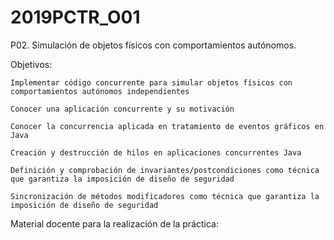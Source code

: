 # 2019PCTR_O01

P02. Simulación de objetos físicos con comportamientos autónomos.

Objetivos:

    Implementar código concurrente para simular objetos físicos con comportamientos autónomos independientes

    Conocer una aplicación concurrente y su motivación

    Conocer la concurrencia aplicada en tratamiento de eventos gráficos en Java

    Creación y destrucción de hilos en aplicaciones concurrentes Java

    Definición y comprobación de invariantes/postcondiciones como técnica que garantiza la imposición de diseño de seguridad

    Sincronización de métodos modificadores como técnica que garantiza la imposición de diseño de seguridad


Material docente para la realización de la práctica:
